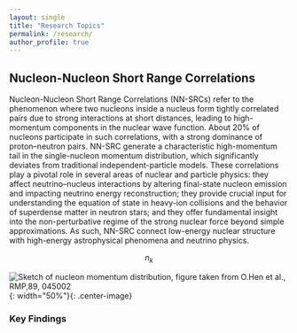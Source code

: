 ```yaml
---
layout: single
title: "Research Topics"
permalink: /research/
author_profile: true
---
```


## Nucleon-Nucleon Short Range Correlations

Nucleon-Nucleon Short Range Correlations (NN-SRCs) refer to the phenomenon where two nucleons inside a nucleus form tightly correlated pairs due to strong interactions at short distances, leading to high-momentum components in the nuclear wave function. About 20% of nucleons participate in such correlations, with a strong dominance of proton–neutron pairs. NN-SRC generate a characteristic high-momentum tail in the single-nucleon momentum distribution, which significantly deviates from traditional independent-particle models. These correlations play a pivotal role in several areas of nuclear and particle physics: they affect neutrino–nucleus interactions by altering final-state nucleon emission and impacting neutrino energy reconstruction; they provide crucial input for understanding the equation of state in heavy-ion collisions and the behavior of superdense matter in neutron stars; and they offer fundamental insight into the non-perturbative regime of the strong nuclear force beyond simple approximations. As such, NN-SRC connect low-energy nuclear structure with high-energy astrophysical phenomena and neutrino physics.

$$n_k$$

![Sketch of nucleon momentum distribution, figure taken from <ins>O.Hen et al., RMP,89, 045002</ins>](https://bjcai-phys.github.io/images/nk-rmp.jpg){: width="50%"}{: .center-image}


### Key Findings



